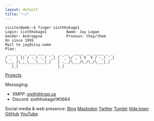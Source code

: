 ```yaml
---
layout: default
title: "~/"
---
```


```
visitor@web:~$ finger sixthhokage1
Login: sixthhokage1   		Name: Jay Logan
Gender: Androgyne       	Pronoun: they/them
On since 1995
Mail to jay@sixy.name
Plan:
 __ _ _  _ ___ ___ _ _   _ __  _____ __ _____ _ _
/ _` | || / -_) -_) '_| | '_ \/ _ \ V  V / -_) '_|
\__, |\_,_\___\___|_|   | .__/\___/\_/\_/\___|_|
   |_|                  |_|

```


[Projects](/projects.html)

Messaging:
<!-- * Matrix: @sixthhokage1:matrix.unionroom.xyz -->
* XMPP: sixth@tropi.us
* Discord: sixthhokage1#0664

Social media & web presence:
[Blog](https://blog.sixy.name)
[Mastodon](https://jubi.life/@sixthhokage95)
[Twitter](https://twitter.com/Sixthhokage95)
[Tumblr](https://sixthhokage1.tumblr.com)
[tilde.town](http://tilde.town/~sixthhokage1)
[GitHub](https://github.com/Sixthhokage1)
[YouTube](https://www.youtube.com/user/Sixthhokage95)
